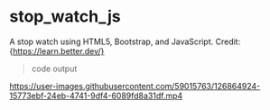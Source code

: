 # stop_watch_js
A stop watch using HTML5, Bootstrap, and JavaScript. Credit: {https://learn.better.dev/}

> code output
> 

https://user-images.githubusercontent.com/59015763/126864924-15773ebf-24eb-4741-9df4-6089fd8a31df.mp4


